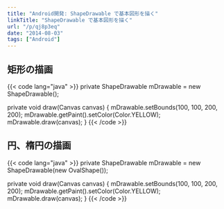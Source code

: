 ```yaml
---
title: "Android開発: ShapeDrawable で基本図形を描く"
linkTitle: "ShapeDrawable で基本図形を描く"
url: "/p/qj8p3eq"
date: "2014-08-03"
tags: ["Android"]
---
```


矩形の描画
----

{{< code lang="java" >}}
private ShapeDrawable mDrawable = new ShapeDrawable();

private void draw(Canvas canvas) {
    mDrawable.setBounds(100, 100, 200, 200);
    mDrawable.getPaint().setColor(Color.YELLOW);
    mDrawable.draw(canvas);
}
{{< /code >}}


円、楕円の描画
----

{{< code lang="java" >}}
private ShapeDrawable mDrawable = new ShapeDrawable(new OvalShape());

private void draw(Canvas canvas) {
    mDrawable.setBounds(100, 100, 200, 200);
    mDrawable.getPaint().setColor(Color.YELLOW);
    mDrawable.draw(canvas);
}
{{< /code >}}

